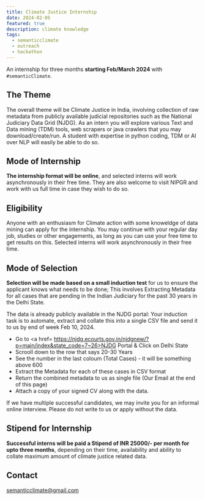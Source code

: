 ```yaml
---
title: Climate Justice Internship
date: 2024-02-05
featured: true
description: climate knowledge
tags:
  - semanticclimate
  - outreach
  - hackathon
---
```


An internship for three months **starting Feb/March 2024** with `#semanticClimate`. 
 
## The Theme
The overall theme will be Climate Justice in India, involving collection of raw metadata from publicly available judicial repositories such as the National Judiciary Data Grid (NJDG). As an intern you will explore various Text and Data mining (TDM) tools, web scrapers or java crawlers that you may download/create/run. A student with expertise in python coding, TDM or AI over NLP will easily be able to do so.

## Mode of Internship 
**The internship format will be online**, and selected interns will work asynchronously in their free time. They are also welcome to visit NIPGR and work with us full time in case they wish to do so. 

## Eligibility 
Anyone with an enthusiasm for Climate action with some knoweldge of data mining can apply for the internship. You may continue with your regular day job, studies or other engagements, as long as you can use your free time to get results on this. Selected interns will work asynchronously in their free time. 

## Mode of Selection
**Selection will be made based on a small induction test** for us to ensure the applicant knows what needs to be done; This involves Extracting Metadata for all cases that are pending in the Indian Judiciary for the past 30 years in the Delhi State. 

The data is already publicly available in the NJDG portal: Your induction task is to automate, extract and collate this into a single CSV file and send it to us by end of week Feb 10, 2024. 

* Go to <a href= https://njdg.ecourts.gov.in/njdgnew/?p=main/index&state_code=7~26>NJDG Portal & Click on Delhi State</a>
* Scrooll down to the row that says 20-30 Years
* See the number in the last coloum (Total Cases) - it will be something above 600
* Extract the Metadata for each of these cases in CSV format
* Return the combined metadata to us as single file (Our Email at the end of this page)
* Attach a copy of your signed CV along with the data.

  
If we have multiple successful candidates, we may invite you for an informal online interview.
Please do not write to us or apply without the data.

## Stipend for Internship
**Successful interns will be paid a Stipend of INR 25000/- per month for upto three months**, depending on their time, availability and ability to collate maximum amount of climate justice related data.

## Contact
semanticclimate@gmail.com



